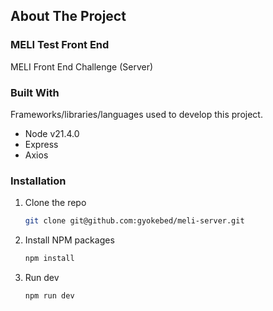## About The Project

### MELI Test Front End

MELI Front End Challenge (Server)

### Built With

Frameworks/libraries/languages used to develop this project.

- Node v21.4.0
- Express
- Axios

### Installation

1. Clone the repo
   ```sh
   git clone git@github.com:gyokebed/meli-server.git
   ```
2. Install NPM packages
   ```sh
   npm install
   ```
3. Run dev
   ```sh
   npm run dev
   ```
